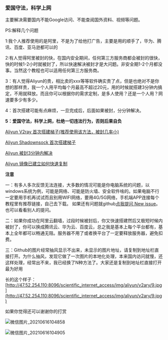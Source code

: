 ### 爱国守法，科学上网

主要解决需要国内不能Google访问、不能查阅国外资料、视频等问题。

PS:解释几个问题

1:我个人推荐使用的是阿里，不是为了给他打广告，主要是用的顺手了，华为、腾讯、百度、亚马逊都可以的

2:有人觉得阿里被封的快，在国内安全期间，任何第三方服务商都会被封的很快，快的时候1-2小时就被封了，所以快速解决被封才是大问题。非安全期1-2个月都没事。当然这个教程也可以适用任何第三方服务商。

3：有人觉得Aliyun的贵，相比卖的xxx等等软件确实贵了点，但是也绝对不是你想的那样贵，我一个人用平均每个月最高不超过20元，用的时候就搭建3分钟内搞定，不用就释放。而且你可以根据你的需求定制，是多人使用？还是一个人用？网速要多少有多少。

4：首次搭建可能有点麻烦，一旦完成后，后面如果被封，分分钟解决。

**5：爱国守法，科学上网，杜绝一切违法行为，否则后果自负**

[Aliyun V2ray 首次搭建梯子(推荐使用该方法，被封几率小)](./ALIYUN_V2RAY.md)

[Aliyun Shadownsock 首次搭建梯子](./ALIYUN.md)

[Aliyun 被封3分钟内解决](./ALIYUN_1.md)

[Aliyun 镜像已建立如何快速复制](./ALIYUN_COPY.md)


**注意**

一：有多人多次反馈无法连接，大多数的情况可能是你电脑系统的问题，以windows系统为例，可能是网络、可能是防火墙、安全软件啥的。如果电脑不行一定要用手机再试试而且别用WIFI网络，要用4G/5G网络，手机端APP连接每个教程里有推荐链接，自己去下载。  如果还有问题就github[点我提问 New issue](https://github.com/zhouaini528/scientific_internet_access/issues)。也可以看看别人的提问。

二：如果你成功在阿里云翻墙，过段时候被封后，你又快速搭建然后又极短时候内被封了，你可以换成腾讯云、华为云、百度云，总之我是基本上每个平台都有，基本上全年都可以畅通无阻。服务器不用了或者换平台了一定要释放服务器，避免扣费。

三：Github的图片经常抽风显示不出来，未显示的图片地址，请复制到地址栏直接打开。为什么抽风，发现它做了一次图片的本地化处理，本来国内访问就慢，还这样处理，经常出不来，我已经换了N种方法了。大家还是复制到地址栏直接打开最为好用

长的这个样子：[http://47.52.254.110:8096/scientific_internet_access/img/aliyun/v2ary/9.jpg](http://47.52.254.110:8096/scientific_internet_access/img/aliyun/v2ary/9.jpg) 

如果你觉得还可以谢谢你的打赏

![微信图片_20210616104858](https://user-images.githubusercontent.com/5442664/122150581-92e49b00-ce90-11eb-8907-bdafaaa4e85e.jpg)

![微信图片_20210616104905](https://user-images.githubusercontent.com/5442664/122150586-95df8b80-ce90-11eb-8a09-3c31b79532af.jpg)




